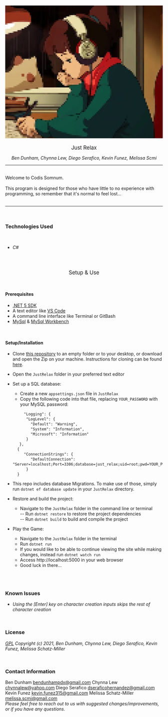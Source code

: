 <p align="center">
<img src="JustRelax/wwwroot/assets/lofiGirl.png" width="550" style="border-radius=50%;" /><br/><br />
<big>Just Relax</big>
</p>
<p align="center">
<i>Ben Dunham, Chynna Lew, Diego Serafico, Kevin Funez, Melissa Scmi</i>
<br/>

------------------------------

<br/>
Welcome to Codis Somnum.
<br /><br />
This program is designed for those who have little to no experience with programming, so remember that it's normal to feel lost...<br/><br />

------------------------------

<br/>

### Technologies Used

<br />

* _C#_


<br />
<br />

<p align="center">
<big>Setup & Use</big>
</p>
<br />

#### Prerequisites

- [.NET 5 SDK](https://dotnet.microsoft.com/download/dotnet/5.0)
- A text editor like [VS Code](https://code.visualstudio.com/)
- A command line interface like Terminal or GitBash
- [MySql](https://dev.mysql.com/downloads/file/?id=484914) & [MySql Workbench](https://www.mysql.com/products/workbench/)

<br/>

#### Setup/Installation

* Clone [this repository](https://github.com/tigertiger/JustRelax) to an empty folder or to your desktop, or download and open the Zip on your machine. Instructions for cloning can be found [here](https://docs.github.com/en/github/creating-cloning-and-archiving-repositories/cloning-a-repository-from-github/cloning-a-repository).
* Open the ```JustRelax``` folder in your preferred text editor
* Set up a SQL database:
   - Create a new `appsettings.json` file in ```JustRelax```
   - Copy the following code into that file, replacing `YOUR_PASSWORD` with your MySQL password:
   ```
        "Logging": {
         "LogLevel": {
           "Default": "Warning",
           "System": "Information",
           "Microsoft": "Information"
         }
      },
     {
        "ConnectionStrings": {
           "DefaultConnection": "Server=localhost;Port=3306;database=just_relax;uid=root;pwd=YOUR_PASSWORD;"
         }
     }
   ```
* This repo includes database Migrations. To make use of those, simply run ```dotnet ef database update``` in your ```JustRelax``` directory.

* Restore and build the project:
  - Navigate to the ```JustRelax``` folder in the command line or terminal  
    -- Run ```dotnet restore``` to restore the project dependencies  
    -- Run ```dotnet build``` to build and compile the project

* Play the Game:
  - Navigate to the ```JustRelax``` folder in the terminal
  - Run ```dotnet run``` 
  - If you would like to be able to continue viewing the site while making changes, instead run ```dotnet watch run```
  - Access http://localhost:5000 in your web browser
  - Good luck in there...

<br />
<br />

### Known Issues
* _Using the [Enter] key on character creation inputs skips the rest of character creation_

<br />

### License

_[GPL](https://opensource.org/licenses/gpl-license)_
_Copyright (c) 2021, Ben Dunham, Chynna Lew, Diego Serafico, Kevin Funez, Melissa Schatz-Miller_

<Br />

### Contact Information  

Ben Dunham <bendunhampdx@gmail.com>
Chynna Lew <chynnalew@yahoo.com>
Diego Serafico <dseraficohernandez@gmail.com>
Kevin Funez <kevin.funez315@gmail.com>
Melissa Schatz-Miller <melissa.scmi@gmail.com>  
_Please feel free to reach out to us with suggested changes/improvements, or if you have any questions._